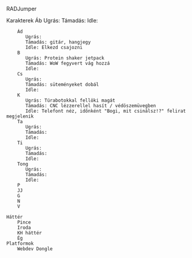 RADJumper



Karakterek
		Áb
		   Ugrás:
		   Támadás:
		   Idle: 
		
		Ád
		   Ugrás:
		   Támadás: gitár, hangjegy
		   Idle: Elkezd csajozni
		B
		   Ugrás: Protein shaker jetpack
		   Támadás: WoW fegyvert vág hozzá
		   Idle: 
		Cs
		   Ugrás:
		   Támadás: süteményeket dobál
		   Idle: 
		K
		   Ugrás: Túrabotokkal fellöki magát
		   Támadás: CNC lézzerellel hasít / védöszemüvegben
		   Idle: Telefont néz, időnként "Bogi, mit csinálsz!?" felirat megjelenik
		Ta
		   Ugrás:
		   Támadás:
		   Idle: 
		Ti
		   Ugrás:
		   Támadás:
		   Idle: 
		Tong
		   Ugrás:
		   Támadás:
		   Idle: 
		P
		JJ
		G
		N
		V

	Háttér
		Pince
		Iroda
		KH háttér
		Ég
	Platformok
		Webdev Dongle
